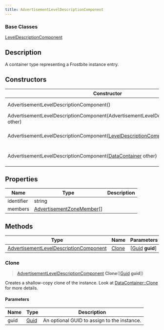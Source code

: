 ```yaml
---
title: AdvertisementLevelDescriptionComponent
---
```

### Base Classes

[LevelDescriptionComponent](LevelDescriptionComponent)

## Description

A container type representing a Frostbite instance entry.

## Constructors

| Constructor                                                                                          | Description                                                                                                                                                            |
| ---------------------------------------------------------------------------------------------------- | ---------------------------------------------------------------------------------------------------------------------------------------------------------------------- |
| AdvertisementLevelDescriptionComponent()                                                             | Create a new instance of this container type.                                                                                                                          |
| AdvertisementLevelDescriptionComponent(AdvertisementLevelDescriptionComponent other)                 | Create a reference copy of an instance of the same type.                                                                                                               |
| AdvertisementLevelDescriptionComponent([LevelDescriptionComponent](LevelDescriptionComponent) other) | Upcast an instance of type [LevelDescriptionComponent](LevelDescriptionComponent) to [AdvertisementLevelDescriptionComponent](AdvertisementLevelDescriptionComponent). |
| AdvertisementLevelDescriptionComponent([DataContainer](/vext/ref/shared/class/datacontainer) other)    | Upcast an instance of type [DataContainer](/vext/ref/shared/class/datacontainer) to [AdvertisementLevelDescriptionComponent](AdvertisementLevelDescriptionComponent).    |

## Properties

| Name       | Type                                                   | Description |
| ---------- | ------------------------------------------------------ | ----------- |
| identifier | string                                                 |             |
| members    | [AdvertisementZoneMember](AdvertisementZoneMember)\[\] |             |

## Methods

| Type                                                                             | Name            | Parameters                                     |
| -------------------------------------------------------------------------------- | --------------- | ---------------------------------------------- |
| [AdvertisementLevelDescriptionComponent](AdvertisementLevelDescriptionComponent) | [Clone](#clone) | \[[Guid](/vext/ref/shared/class/guid) **guid**\] |

### Clone

> [AdvertisementLevelDescriptionComponent](AdvertisementLevelDescriptionComponent) **Clone**(\[[Guid](/vext/ref/shared/class/guid) **guid**\])

Creates a shallow-copy clone of the instance. Look at [DataContainer::Clone](/vext/ref/shared/class/datacontainer#clone) for more details.

#### Parameters

| Name | Type         | Description                                 |
| ---- | ------------ | ------------------------------------------- |
| guid | [Guid](Guid) | An optional GUID to assign to the instance. |
